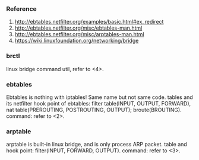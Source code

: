 ### Reference

1. http://ebtables.netfilter.org/examples/basic.html#ex_redirect
2. http://ebtables.netfilter.org/misc/ebtables-man.html
3. http://ebtables.netfilter.org/misc/arptables-man.html
4. https://wiki.linuxfoundation.org/networking/bridge


### brctl

linux bridge command util, refer to <4>.


### ebtables

Ebtables is nothing with iptables! Same name but not same code.
tables and its netfilter hook point of ebtables: filter table(INPUT, OUTPUT, FORWARD), nat table(PREROUTING, POSTROUTING, OUTPUT); broute(BROUTING).
command: refer to <2>.


### arptable

arptable is built-in linux bridge, and is only process ARP packet.
table and hook point: filter(INPUT, FORWARD, OUTPUT).
command: refer to <3>.
